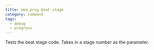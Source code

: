 ```yaml
---
title: mom_prog_beat_stage
category: command
tags:
  - debug
  - progress
---
```


Tests the beat stage code. Takes in a stage number as the parameter.